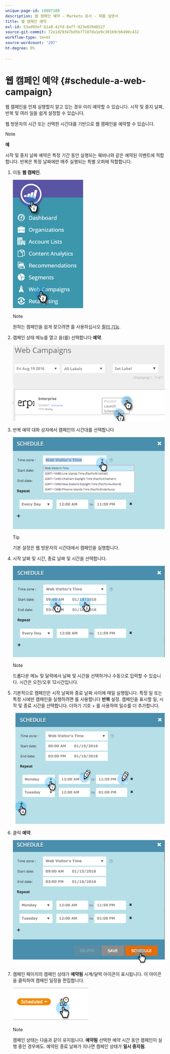 ```yaml
---
unique-page-id: 10097100
description: 웹 캠페인 예약 - Marketo 문서 - 제품 설명서
title: 웹 캠페인 예약
exl-id: 53ad93ef-b1a8-42fd-8aff-923e02946527
source-git-commit: 72e1d29347bd5b77107da1e9c30169cb6490c432
workflow-type: tm+mt
source-wordcount: '297'
ht-degree: 0%

---
```


# 웹 캠페인 예약 {#schedule-a-web-campaign}

웹 캠페인을 언제 실행할지 알고 있는 경우 미리 예약할 수 있습니다. 시작 및 중지 날짜, 반복 및 여러 일을 쉽게 설정할 수 있습니다.

웹 방문자의 시간 또는 선택한 시간대를 기반으로 웹 캠페인을 예약할 수 있습니다.

>[!NOTE]
>
>**예**
>
>시작 및 중지 날짜 예약은 특정 기간 동안 실행되는 웨비나와 같은 예약된 이벤트에 적합합니다. 반복은 특정 날짜에만 매주 실행되는 특별 오퍼에 적합합니다.

1. 이동 **웹 캠페인**.

   ![](assets/image2016-8-18-16-3a38-3a47.png)

   >[!NOTE]
   >
   >원하는 캠페인을 쉽게 찾으려면 를 사용하십시오 [필터 기능](/help/marketo/product-docs/web-personalization/working-with-web-campaigns/filter-web-campaigns.md).

1. 캠페인 상태 메뉴를 열고 을(를) 선택합니다 **예약**.

   ![](assets/image2016-8-18-16-3a41-3a45.png)

1. 반복 예약 대화 상자에서 캠페인의 시간대를 선택합니다

   ![](assets/image2016-1-14-8-3a14-3a20.png)

   >[!TIP]
   >
   >기본 설정은 웹 방문자의 시간대에서 캠페인을 실행합니다.

1. 시작 날짜 및 시간, 종료 날짜 및 시간을 선택합니다.

   ![](assets/image2016-1-14-8-3a16-3a12.png)

   >[!NOTE]
   >
   >드롭다운 메뉴 및 달력에서 날짜 및 시간을 선택하거나 수동으로 입력할 수 있습니다. 시간은 오전/오후 12시간입니다.

1. 기본적으로 캠페인은 시작 날짜와 종료 날짜 사이에 매일 실행됩니다. 특정 일 또는 특정 시에만 캠페인을 실행하려면 를 사용합니다 **반복** 설정. 캠페인을 표시할 일, 시작 및 종료 시간을 선택합니다. 더하기 기호 + 를 사용하여 일수를 더 추가합니다.

   ![](assets/image2016-1-14-8-3a19-3a37.png)

1. 클릭 **예약**.

   ![](assets/image2016-1-14-8-3a27-3a55.png)

1. 캠페인 페이지의 캠페인 상태가 **예약됨** 시계/달력 아이콘이 표시됩니다. 이 아이콘을 클릭하여 캠페인 일정을 편집합니다.

   ![](assets/image2016-1-14-8-3a27-3a32.png)

   >[!NOTE]
   >
   >캠페인 상태는 다음과 같이 유지됩니다. **예약됨** 선택한 예약 시간 동안 캠페인이 실행 중인 경우에도. 예약된 종료 날짜가 지나면 캠페인 상태가 **일시 중지됨**.
